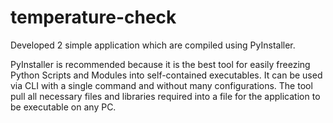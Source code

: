 # temperature-check

Developed 2 simple application which are compiled using PyInstaller.

PyInstaller is recommended because it is the best tool for easily freezing Python Scripts and Modules into self-contained executables. It can be used via CLI with a single command and without many configurations. The tool pull all necessary files and libraries required into a file for the application to be executable on any PC.
